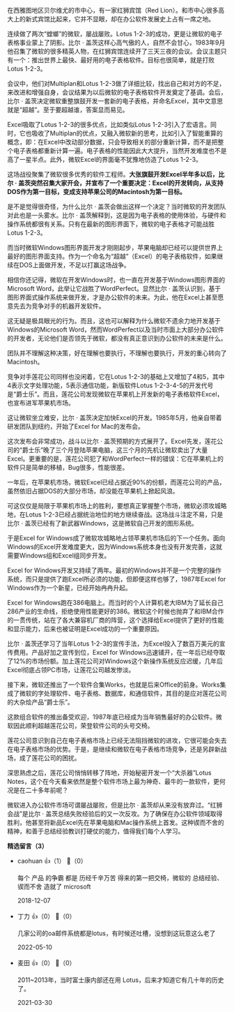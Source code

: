 在西雅图地区贝尔维尤的市中心，有一家红狮宾馆（Red Lion）。和市中心很多高大上的新式宾馆比起来，它并不显眼，却在办公软件发展史上占有一席之地。

连续做了两次“螳螂”的微软，屡战屡败。Lotus 1-2-3的成功，更是让微软的电子表格事业蒙上了阴影。比尔 · 盖茨这样心高气傲的人，自然不会甘心，1983年9月他召集了微软的很多精英人物，在红狮宾馆连续开了三天三夜的会议。会议主题只有一个：推出世界上最快、最好用的电子表格软件。目标也很简单，就是打败Lotus 1-2-3。

会议中，他们对Multiplan和Lotus 1-2-3做了详细比较，找出自己和对方的不足，来改进和增强自身，会议结果为以后微软的电子表格软件开发奠定了基调。会后，比尔 · 盖茨决定微软重整旗鼓开发一套新的电子表格，并命名Excel，其中文意思就是“超越”。至于要超越谁，答案显而易见。

Excel吸取了Lotus 1-2-3的很多优点，比如类似Lotus 1-2-3引入了宏语言。同时，它也吸收了Multiplan的优点，又融入微软新的思考，比如引入了智能重算的概念，即：在Excel中改动部分数据，只会导致相关的部分重新计算，而不是把整个电子表格都重新计算一遍。电子表格的性能因此大大提升，当然开发难度也不是高了一星半点。此外，微软Excel的界面毫不犹豫地仿造了Lotus 1-2-3。

这场战役聚集了微软很多优秀的软件工程师。**大张旗鼓开发Excel半年多以后，比尔 · 盖茨突然召集大家开会，并宣布了一个重要决定：Excel的开发转向，从支持DOS作为第一目标，变成支持苹果公司的Macintosh为第一目标。**

是不是觉得很奇怪，为什么比尔 · 盖茨会做出这样一个决定？当时微软的开发团队对此也是一头雾水。比尔 · 盖茨解释到，这是因为电子表格的使用体验，与硬件和操作系统都很有关系。只有在最新的图形界面下，微软的电子表格才可能战胜Lotus 1-2-3。

而当时微软Windows图形界面开发才刚刚起步，苹果电脑却已经可以提供世界上最好的图形界面支持。作为一个命名为“超越”（Excel）的电子表格软件，如果继续在DOS上面做开发，不足以打赢这场战争。

相信你还记得，微软在开发Windows时，也一直在开发基于Windows图形界面的Microsoft Word，此举让它战胜了WordPerfect。显然比尔 · 盖茨认识到，基于图形界面式操作系统来做开发，才是办公软件的未来。为此，他在Excel上甚至愿意先去为竞争对手的机器开发软件。

这无疑是极具眼光的行为。而且，这也可以解释为什么微软不遗余力地开发基于Windows的Microsoft Word，然而WordPerfect以及当时市面上大部分办公软件的开发者，无论他们是否领先于微软，都没有真正意识到办公软件的未来是什么。

团队并不理解这种决策，好在理解也要执行，不理解也要执行，开发的重心转向了Macintosh。

竞争对手莲花公司同样也没闲着，它在Lotus 1-2-3的基础上又增加了4和5，其中4表示文字处理功能，5表示通信功能，新版软件Lotus 1-2-3-4-5的开发代号是“爵士乐”。而且，莲花公司发现微软在苹果机上开发新的电子表格软件Excel，也宣布进军苹果机市场。

这让微软坐立难安，比尔 · 盖茨决定加快Excel的开发。1985年5月，他亲自带着研发团队到纽约，开始了Excel for Mac的发布会。

这次发布会非常成功，战斗以比尔 · 盖茨预期的方式展开了。Excel先发，莲花公司的“爵士乐”晚了三个月登陆苹果电脑，这三个月的先机让微软卖出了大量Excel。更重要的是，莲花公司犯了和WordPerfect一样的错误：它在苹果机上的软件只是简单的移植，Bug很多，性能很差。

一年后，在苹果机市场，微软Excel已经占据近90%的份额，而莲花公司的产品，虽然依旧占据DOS的大部分市场，却没能在苹果机上掀起风浪。

可这仅仅是局限于苹果机市场上的胜利，要想真正掌握整个市场，微软必须攻城略地，在Lotus 1-2-3已经占据统治地位的地方继续奋战。这场战斗注定不易，只是比尔 · 盖茨已经有了新武器Windows，这是微软自己开发的图形系统。

于是Excel for Windows成了微软攻城略地占领苹果机市场后的下一个任务。面向Windows的Excel开发难度更大，因为Windows系统本身也没有开发完善，这就需要Windows组和Excel组同步开发。

Excel for Windows开发又持续了两年。最初的Windows并不是一个完整的操作系统，而只是提供了跑Excel所必须的功能，但即便这样也够了，1987年Excel for Windows作为一个新星，已经开始冉冉升起。

Excel for Windows跑在386电脑上。而当时的个人计算机老大IBM为了延长自己286产业的生命线，拒绝使用性能更好的386。微软这个时候也抛弃了和IBM合作的一贯传统，站在了各大兼容机厂商的阵营，这个选择给Excel提供了更好的性能和显示能力，后来也被证明是Excel成功的一个重要原因。

比尔 · 盖茨还学习了当年Lotus 1-2-3的宣传手法，为Excel投入了数百万美元的宣传费用。产品好加之宣传到位，Excel for Windows迅速铺开，在一年后已经夺取了12%的市场份额。加上莲花公司对Windows这个新操作系统反应迟缓，几年后Excel彻底占领PC市场，让莲花公司越发惨淡。

接下来，微软还推出了一个软件合集Works，也就是后来Office的前身。Works集成了微软的字处理软件、电子表格、数据库，和通信软件，其目的是应对莲花公司的大杂烩产品“爵士乐”。

这款组合软件的推出备受欢迎，1987年底已经成为当年销售最好的办公软件。微软因此顺利超越莲花公司，荣登软件公司的头号交椅。

莲花公司意识到自己在电子表格市场上已经无法阻挡微软的进攻，它很可能会失去在电子表格市场的优势。于是，是继续和微软在电子表格市场竞争，还是另辟新战场，成了莲花公司的困扰。

深思熟虑之后，莲花公司悄悄转移了阵地，开始秘密开发一个“大杀器”Lotus Notes，这个在今天看来依然是整个软件市场上最为神奇、最牛的一款软件，更何况是在二十多年前呢？

微软进入办公软件市场可谓屡战屡败，但是比尔 · 盖茨却从来没有放弃过。“红狮会战”是比尔 · 盖茨总结失败经验后的又一次反攻。为了确保在办公软件领域取得胜利，他甚至将新品Excel先在苹果电脑和Mac操作系统上首发。这种锲而不舍的精神，和善于总结经验教训打硬仗的能力，值得我们每个人学习。
<div><strong>精选留言（3）</strong></div><ul>
<li><span>caohuan</span> 👍（1） 💬（0）<p>每个 产品 的争霸 都是 历经千辛万苦 得来的第一把交椅，微软的 总结经验、锲而不舍 造就了 microsoft</p>2018-12-07</li><br/><li><span>丁力</span> 👍（0） 💬（0）<p>几家公司的oa邮件系统都是lotus，有时候还吐槽，没想到这玩意这么老了</p>2022-05-10</li><br/><li><span>麦田</span> 👍（0） 💬（0）<p>2011~2013年，当时富士康内部还在用 Lotus，后来才知道它有几十年的历史了。</p>2021-03-30</li><br/>
</ul>